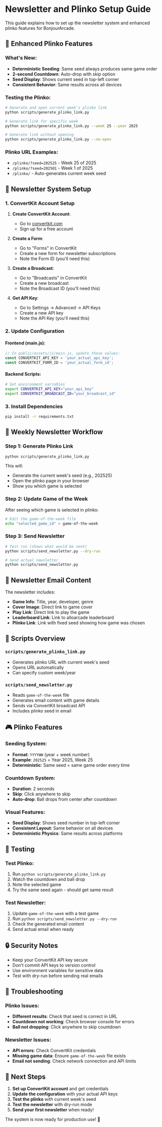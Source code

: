 # Newsletter and Plinko Setup Guide

This guide explains how to set up the newsletter system and enhanced plinko features for BonjourArcade.

## 🎲 Enhanced Plinko Features

### What's New:
- **Deterministic Seeding**: Same seed always produces same game order
- **2-second Countdown**: Auto-drop with skip option
- **Seed Display**: Shows current seed in top-left corner
- **Consistent Behavior**: Same results across all devices

### Testing the Plinko:
```bash
# Generate and open current week's plinko link
python scripts/generate_plinko_link.py

# Generate link for specific week
python scripts/generate_plinko_link.py --week 25 --year 2025

# Generate link without opening
python scripts/generate_plinko_link.py --no-open
```

### Plinko URL Examples:
- `/plinko/?seed=202525` - Week 25 of 2025
- `/plinko/?seed=202501` - Week 1 of 2025
- `/plinko/` - Auto-generates current week seed

## 📧 Newsletter System Setup

### 1. ConvertKit Account Setup

1. **Create ConvertKit Account**:
   - Go to [convertkit.com](https://convertkit.com)
   - Sign up for a free account

2. **Create a Form**:
   - Go to "Forms" in ConvertKit
   - Create a new form for newsletter subscriptions
   - Note the Form ID (you'll need this)

3. **Create a Broadcast**:
   - Go to "Broadcasts" in ConvertKit
   - Create a new broadcast
   - Note the Broadcast ID (you'll need this)

4. **Get API Key**:
   - Go to Settings → Advanced → API Keys
   - Create a new API key
   - Note the API Key (you'll need this)

### 2. Update Configuration

#### Frontend (main.js):
```javascript
// In public/assets/js/main.js, update these values:
const CONVERTKIT_API_KEY = 'your_actual_api_key';
const CONVERTKIT_FORM_ID = 'your_actual_form_id';
```

#### Backend Scripts:
```bash
# Set environment variables
export CONVERTKIT_API_KEY="your_api_key"
export CONVERTKIT_BROADCAST_ID="your_broadcast_id"
```

### 3. Install Dependencies
```bash
pip install -r requirements.txt
```

## 📧 Weekly Newsletter Workflow

### Step 1: Generate Plinko Link
```bash
python scripts/generate_plinko_link.py
```
This will:
- Generate the current week's seed (e.g., 202525)
- Open the plinko page in your browser
- Show you which game is selected

### Step 2: Update Game of the Week
After seeing which game is selected in plinko:
```bash
# Edit the game-of-the-week file
echo "selected_game_id" > game-of-the-week
```

### Step 3: Send Newsletter
```bash
# Test run (shows what would be sent)
python scripts/send_newsletter.py --dry-run

# Send actual newsletter
python scripts/send_newsletter.py
```

## 📧 Newsletter Email Content

The newsletter includes:
- **Game Info**: Title, year, developer, genre
- **Cover Image**: Direct link to game cover
- **Play Link**: Direct link to play the game
- **Leaderboard Link**: Link to alloarcade leaderboard
- **Plinko Link**: Link with fixed seed showing how game was chosen

## 🔧 Scripts Overview

### `scripts/generate_plinko_link.py`
- Generates plinko URL with current week's seed
- Opens URL automatically
- Can specify custom week/year

### `scripts/send_newsletter.py`
- Reads `game-of-the-week` file
- Generates email content with game details
- Sends via ConvertKit broadcast API
- Includes plinko seed in email

## 🎮 Plinko Features

### Seeding System:
- **Format**: `YYYYWW` (year + week number)
- **Example**: `202525` = Year 2025, Week 25
- **Deterministic**: Same seed = same game order every time

### Countdown System:
- **Duration**: 2 seconds
- **Skip**: Click anywhere to skip
- **Auto-drop**: Ball drops from center after countdown

### Visual Features:
- **Seed Display**: Shows seed number in top-left corner
- **Consistent Layout**: Same behavior on all devices
- **Deterministic Physics**: Same results across platforms

## 🚀 Testing

### Test Plinko:
1. Run `python scripts/generate_plinko_link.py`
2. Watch the countdown and ball drop
3. Note the selected game
4. Try the same seed again - should get same result

### Test Newsletter:
1. Update `game-of-the-week` with a test game
2. Run `python scripts/send_newsletter.py --dry-run`
3. Check the generated email content
4. Send actual email when ready

## 🔒 Security Notes

- Keep your ConvertKit API key secure
- Don't commit API keys to version control
- Use environment variables for sensitive data
- Test with dry-run before sending real emails

## 📝 Troubleshooting

### Plinko Issues:
- **Different results**: Check that seed is correct in URL
- **Countdown not working**: Check browser console for errors
- **Ball not dropping**: Click anywhere to skip countdown

### Newsletter Issues:
- **API errors**: Check ConvertKit credentials
- **Missing game data**: Ensure `game-of-the-week` file exists
- **Email not sending**: Check network connection and API limits

## 🎯 Next Steps

1. **Set up ConvertKit account** and get credentials
2. **Update the configuration** with your actual API keys
3. **Test the plinko** with current week's seed
4. **Test the newsletter** with dry-run mode
5. **Send your first newsletter** when ready!

The system is now ready for production use! 🎉 